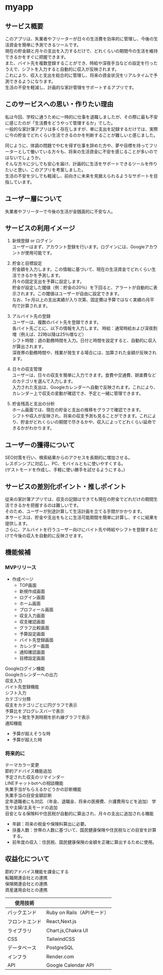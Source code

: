 # myapp
## サービス概要
このアプリは、失業者やフリーターが日々の生活費を効率的に管理し、今後の生活資金を簡単に予測できるツールです。  
現在の貯金額と月々の支出を入力するだけで、どれくらいの期間今の生活を維持できるかをすぐに把握できます。  
また、バイト先を複数登録することができ、時給や深夜手当などの設定を行ったうえで、シフトを入力すると自動的に収入が反映されます。  
これにより、収入と支出を総合的に管理し、将来の資金状況をリアルタイムで予測できるようになります。  
生活の不安を軽減し、計画的な家計管理をサポートするアプリです。  

## このサービスへの思い・作りたい理由  
私は今回、学校に通うために一時的に仕事を退職しましたが、その際に最も不安に感じたのが「生活費をどうやって管理するか」でした。  
一般的な家計簿アプリは多く存在しますが、単に支出を記録するだけでは、実際に今の貯金でどれくらい生活できるのかを判断することが難しいと感じました。  

同じように、体調の問題でやむを得ず仕事を辞めた方や、夢や目標を持ってフリーターとして働いている方々も、将来の生活資金に不安を感じることが多いのではないでしょうか。  
そんな方々に少しでも安心を届け、計画的に生活をサポートできるツールを作りたいと思い、このアプリを考案しました。  
生活の不安を少しでも軽減し、前向きに未来を見据えられるようなサポートを目指しています。  

## ユーザー層について
失業者やフリーターで今後の生活が金銭面的に不安な人。   

## サービスの利用イメージ
1. 新規登録 or ログイン  
  ユーザーはまず、アカウント登録を行います。ログインには、Googleアカウントが使用可能です。    

2. 貯金と目標設定  
  貯金額を入力します。この情報に基づいて、現在の生活資金でどれくらい生活できるかを予測します。  
  月々の固定支出を予算に設定します。  
  貯金が設定した閾値（例：貯金の20％）を下回ると、アラートが自動的に表示されます。この閾値はユーザーが自由に設定できます。  
  なお、1ヶ月以上の支出実績が入り次第、固定費は予算ではなく実績の月平均で計算されます。  

3. アルバイト先の登録  
  ユーザーは、複数のバイト先を登録できます。  
  各バイト先ごとに、以下の情報を入力します。
  時給：通常時給および深夜割増（例えば、22時以降は25％増など）  
  シフト時間：週の勤務時間を入力。日付と時間を設定すると、自動的に収入が算出されます。  
  深夜帯の勤務時間や、残業が発生する場合には、加算された金額が反映されます。  

4. 日々の収支管理  
  ユーザーは、日々の収支を簡単に入力できます。食費や交通費、娯楽費などのカテゴリを選んで入力します。  
  入力された支出は、Googleカレンダーへ自動で反映されます。これにより、カレンダー上で収支の変動が確認でき、予定と一緒に管理できます。  

5. 貯金残高と支出の分析  
  ホーム画面では、現在の貯金と支出の推移をグラフで確認できます。  
  シフトや収入が反映され、将来の収支予測も見ることができます。これにより、貯金がどれくらいの期間で尽きるかや、収入によってどれくらい延命できるかがわかります。   

## ユーザーの獲得について
SEO対策を行い、検索結果からのアクセスを長期的に増加させる。  
レスポンシブに対応し、PC、モバイルともに使いやすくする。  
(ゲストモードを作成し、手軽に使い勝手を試せるようにする。)  

## サービスの差別化ポイント・推しポイント
従来の家計簿アプリでは、収支の記録はできても現在の貯金でどれだけの期間生活できるかを把握するのは難しいです。  
そのため、ユーザーが別途計算して生活計画を立てる手間がかかります。  
本サービスは、貯金や支出をもとに生活可能期間を簡単に計算し、すぐに結果を提供します。  
さらに、アルバイトを行うユーザー向けにバイト先や時給やシフトを登録するだけで今後の収入を自動的に反映させます。  

## 機能候補
### MVPリリース
- 作成ページ
  - TOP画面
  - 新規作成画面
  - ログイン画面
  - ホーム画面
  - プロフィール画面
  - 収支入力画面
  - 収支確認画面
  - グラフ比較画面
  - 予算設定画面
  - バイト先登録画面
  - カレンダー画面
  - 通知確認画面
  - 目標設定画面

Googleログイン機能  
Googleカレンダーへの出力  
収支入力  
バイト先登録機能  
シフト入力  
カテゴリ分類  
収支をカテゴリごとに円グラフで表示  
予算比をプログレスバーで表示  
アラート発生予測時期を折れ線グラフで表示  
通知機能  
  - 予算が超えそうな時  
  - 予算が超えた時  

### 将来的に
テーマカラー変更  
節約アドバイス機能追加  
予定された収支のリマインダー  
LINEチャットbotへの相談機能  
失業手当がもらえるかどうかの診断機能  
失業手当の目安金額診断  
定年退職者にも対応
（年金、退職金、将来の医療費、介護費用などを追加）
学生や主婦/主夫モードの追加  
目安となる保険料や住民税が自動的に算出され、月々の支出に追加される機能  
  - 年齢：将来の税金や保険料算出に必要。  
  - 扶養人数：世帯の人数に基づいて、国民健康保険や住民税などの目安を計算する。  
  - 前年度の収入：住民税、国民健康保険の金額を正確に算出するために使用。  

## 収益化について
節約アドバイス機能を課金にする  
転職関連会社との連携  
保険関連会社との連携  
資産運用会社との連携  

| 使用技術  |   |
| ------------- | ------------- |
| バックエンド   | Ruby on Rails（APIモード） |
| フロントエンド   |  React,Next.js |
| ライブラリ  | Chart.js,Chakra UI |
| CSS  | TailwindCSS |
| データベース  | PostgreSQL |
| インフラ  | Render.com |
| API  | Google Calendar API |

